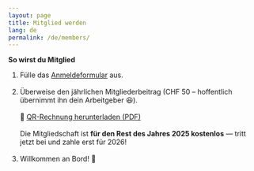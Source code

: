 ```yaml
---
layout: page
title: Mitglied werden
lang: de
permalink: /de/members/
---
```


**So wirst du Mitglied**

1. Fülle das <a href="https://forms.gle/2YvZBTwMdkRZJ84v7" target="_blank">Anmeldeformular</a> aus.
<br><br>
2. Überweise den jährlichen Mitgliederbeitrag (CHF 50 – hoffentlich übernimmt ihn dein Arbeitgeber 😆).
<br><br>
   🔗 <a href="/assets/membership_fee_2026.pdf" target="_blank">QR-Rechnung herunterladen (PDF)</a> <br><br>
   Die Mitgliedschaft ist **für den Rest des Jahres 2025 kostenlos** — tritt jetzt bei und zahle erst für 2026!
   <br><br>
3. Willkommen an Bord! 🎉
